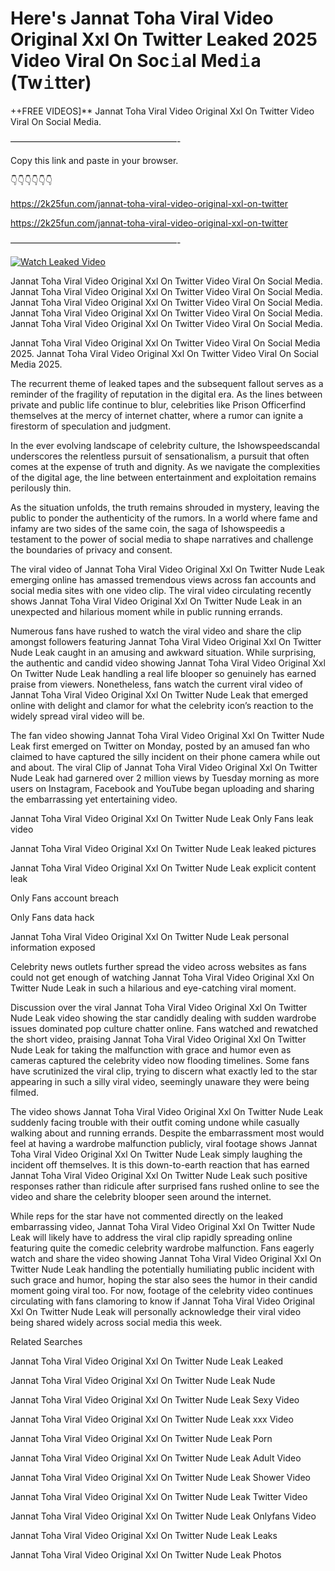 # Here's Jannat Toha Viral Video Original Xxl On Twitter Leaked 2025 Video Viral On Soc𝚒al Med𝚒a (Tw𝚒tter)

++FREE VIDEOS]** Jannat Toha Viral Video Original Xxl On Twitter Video Viral On Social Media.

———————————————————-

Copy this link and paste in your browser.

👇👇👇👇👇👇

https://2k25fun.com/jannat-toha-viral-video-original-xxl-on-twitter

https://2k25fun.com/jannat-toha-viral-video-original-xxl-on-twitter

———————————————————-

[![Watch Leaked Video](https://miro.medium.com/v2/resize:fit:828/format:webp/1*cilzJN44JGOrTw9NJCrNHA.gif "Watch Leaked Video")](https://2k25fun.com/jannat-toha-viral-video-original-xxl-on-twitter)

Jannat Toha Viral Video Original Xxl On Twitter Video Viral On Social Media. Jannat Toha Viral Video Original Xxl On Twitter Video Viral On Social Media. Jannat Toha Viral Video Original Xxl On Twitter Video Viral On Social Media. Jannat Toha Viral Video Original Xxl On Twitter Video Viral On Social Media. Jannat Toha Viral Video Original Xxl On Twitter Video Viral On Social Media.

Jannat Toha Viral Video Original Xxl On Twitter Video Viral On Social Media 2025. Jannat Toha Viral Video Original Xxl On Twitter Video Viral On Social Media 2025.

The recurrent theme of leaked tapes and the subsequent fallout serves as a reminder of the fragility of reputation in the digital era. As the lines between private and public life continue to blur, celebrities like Prison Officerfind themselves at the mercy of internet chatter, where a rumor can ignite a firestorm of speculation and judgment.

In the ever evolving landscape of celebrity culture, the Ishowspeedscandal underscores the relentless pursuit of sensationalism, a pursuit that often comes at the expense of truth and dignity. As we navigate the complexities of the digital age, the line between entertainment and exploitation remains perilously thin.

As the situation unfolds, the truth remains shrouded in mystery, leaving the public to ponder the authenticity of the rumors. In a world where fame and infamy are two sides of the same coin, the saga of Ishowspeedis a testament to the power of social media to shape narratives and challenge the boundaries of privacy and consent.

The viral video of Jannat Toha Viral Video Original Xxl On Twitter Nude Leak emerging online has amassed tremendous views across fan accounts and social media sites with one video clip. The viral video circulating recently shows Jannat Toha Viral Video Original Xxl On Twitter Nude Leak in an unexpected and hilarious moment while in public running errands.

Numerous fans have rushed to watch the viral video and share the clip amongst followers featuring Jannat Toha Viral Video Original Xxl On Twitter Nude Leak caught in an amusing and awkward situation. While surprising, the authentic and candid video showing Jannat Toha Viral Video Original Xxl On Twitter Nude Leak handling a real life blooper so genuinely has earned praise from viewers. Nonetheless, fans watch the current viral video of Jannat Toha Viral Video Original Xxl On Twitter Nude Leak that emerged online with delight and clamor for what the celebrity icon’s reaction to the widely spread viral video will be.

The fan video showing Jannat Toha Viral Video Original Xxl On Twitter Nude Leak first emerged on Twitter on Monday, posted by an amused fan who claimed to have captured the silly incident on their phone camera while out and about. The viral Clip of Jannat Toha Viral Video Original Xxl On Twitter Nude Leak had garnered over 2 million views by Tuesday morning as more users on Instagram, Facebook and YouTube began uploading and sharing the embarrassing yet entertaining video.

Jannat Toha Viral Video Original Xxl On Twitter Nude Leak Only Fans leak video

Jannat Toha Viral Video Original Xxl On Twitter Nude Leak leaked pictures

Jannat Toha Viral Video Original Xxl On Twitter Nude Leak explicit content leak

Only Fans account breach

Only Fans data hack

Jannat Toha Viral Video Original Xxl On Twitter Nude Leak personal information exposed

Celebrity news outlets further spread the video across websites as fans could not get enough of watching Jannat Toha Viral Video Original Xxl On Twitter Nude Leak in such a hilarious and eye-catching viral moment.

Discussion over the viral Jannat Toha Viral Video Original Xxl On Twitter Nude Leak video showing the star candidly dealing with sudden wardrobe issues dominated pop culture chatter online. Fans watched and rewatched the short video, praising Jannat Toha Viral Video Original Xxl On Twitter Nude Leak for taking the malfunction with grace and humor even as cameras captured the celebrity video now flooding timelines. Some fans have scrutinized the viral clip, trying to discern what exactly led to the star appearing in such a silly viral video, seemingly unaware they were being filmed.

The video shows Jannat Toha Viral Video Original Xxl On Twitter Nude Leak suddenly facing trouble with their outfit coming undone while casually walking about and running errands. Despite the embarrassment most would feel at having a wardrobe malfunction publicly, viral footage shows Jannat Toha Viral Video Original Xxl On Twitter Nude Leak simply laughing the incident off themselves. It is this down-to-earth reaction that has earned Jannat Toha Viral Video Original Xxl On Twitter Nude Leak such positive responses rather than ridicule after surprised fans rushed online to see the video and share the celebrity blooper seen around the internet.

While reps for the star have not commented directly on the leaked embarrassing video, Jannat Toha Viral Video Original Xxl On Twitter Nude Leak will likely have to address the viral clip rapidly spreading online featuring quite the comedic celebrity wardrobe malfunction. Fans eagerly watch and share the video showing Jannat Toha Viral Video Original Xxl On Twitter Nude Leak handling the potentially humiliating public incident with such grace and humor, hoping the star also sees the humor in their candid moment going viral too. For now, footage of the celebrity video continues circulating with fans clamoring to know if Jannat Toha Viral Video Original Xxl On Twitter Nude Leak will personally acknowledge their viral video being shared widely across social media this week.

Related Searches

Jannat Toha Viral Video Original Xxl On Twitter Nude Leak Leaked

Jannat Toha Viral Video Original Xxl On Twitter Nude Leak Nude

Jannat Toha Viral Video Original Xxl On Twitter Nude Leak Sexy Video

Jannat Toha Viral Video Original Xxl On Twitter Nude Leak xxx Video

Jannat Toha Viral Video Original Xxl On Twitter Nude Leak Porn

Jannat Toha Viral Video Original Xxl On Twitter Nude Leak Adult Video

Jannat Toha Viral Video Original Xxl On Twitter Nude Leak Shower Video

Jannat Toha Viral Video Original Xxl On Twitter Nude Leak Twitter Video

Jannat Toha Viral Video Original Xxl On Twitter Nude Leak Onlyfans Video

Jannat Toha Viral Video Original Xxl On Twitter Nude Leak Leaks

Jannat Toha Viral Video Original Xxl On Twitter Nude Leak Photos